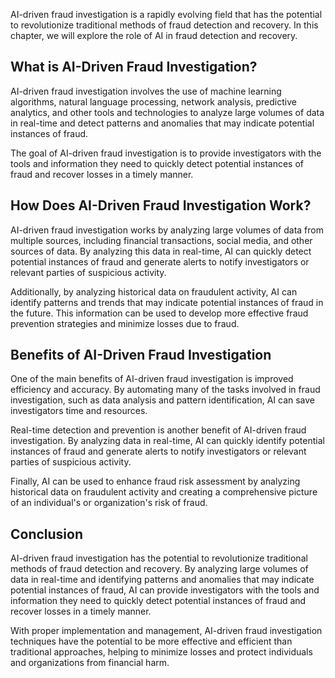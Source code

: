 
AI-driven fraud investigation is a rapidly evolving field that has the potential to revolutionize traditional methods of fraud detection and recovery. In this chapter, we will explore the role of AI in fraud detection and recovery.

What is AI-Driven Fraud Investigation?
--------------------------------------

AI-driven fraud investigation involves the use of machine learning algorithms, natural language processing, network analysis, predictive analytics, and other tools and technologies to analyze large volumes of data in real-time and detect patterns and anomalies that may indicate potential instances of fraud.

The goal of AI-driven fraud investigation is to provide investigators with the tools and information they need to quickly detect potential instances of fraud and recover losses in a timely manner.

How Does AI-Driven Fraud Investigation Work?
--------------------------------------------

AI-driven fraud investigation works by analyzing large volumes of data from multiple sources, including financial transactions, social media, and other sources of data. By analyzing this data in real-time, AI can quickly detect potential instances of fraud and generate alerts to notify investigators or relevant parties of suspicious activity.

Additionally, by analyzing historical data on fraudulent activity, AI can identify patterns and trends that may indicate potential instances of fraud in the future. This information can be used to develop more effective fraud prevention strategies and minimize losses due to fraud.

Benefits of AI-Driven Fraud Investigation
-----------------------------------------

One of the main benefits of AI-driven fraud investigation is improved efficiency and accuracy. By automating many of the tasks involved in fraud investigation, such as data analysis and pattern identification, AI can save investigators time and resources.

Real-time detection and prevention is another benefit of AI-driven fraud investigation. By analyzing data in real-time, AI can quickly identify potential instances of fraud and generate alerts to notify investigators or relevant parties of suspicious activity.

Finally, AI can be used to enhance fraud risk assessment by analyzing historical data on fraudulent activity and creating a comprehensive picture of an individual's or organization's risk of fraud.

Conclusion
----------

AI-driven fraud investigation has the potential to revolutionize traditional methods of fraud detection and recovery. By analyzing large volumes of data in real-time and identifying patterns and anomalies that may indicate potential instances of fraud, AI can provide investigators with the tools and information they need to quickly detect potential instances of fraud and recover losses in a timely manner.

With proper implementation and management, AI-driven fraud investigation techniques have the potential to be more effective and efficient than traditional approaches, helping to minimize losses and protect individuals and organizations from financial harm.
